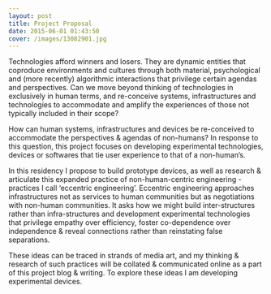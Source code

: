 ```yaml
---
layout: post
title: Project Proposal
date: 2015-06-01 01:43:50
cover: /images/13082901.jpg
---
```


Technologies afford winners and losers. They are dynamic entities that coproduce environments and cultures through both material, psychological and (more recently) algorithmic interactions that privilege certain agendas and perspectives. Can we move beyond thinking of technologies in exclusively in human terms, and re-conceive systems, infrastructures and technologies to accommodate and amplify the experiences of those not typically included in their scope?

How can human systems, infrastructures and devices be re-conceived to accommodate the perspectives & agendas of non-humans? In response to this question, this project focuses on developing experimental technologies, devices or softwares that tie user experience to that of a non-human’s.

In this residency I propose to build prototype devices, as well as research & articulate this expanded practice of non-human-centric engineering - practices I call ‘eccentric engineering’. Eccentric engineering approaches infrastructures not as services to human communities but as negotiations with non-human communities. It asks how we might build inter-structures rather than infra-structures and development experimental technologies that privilege empathy over efficiency, foster co-dependence over independence & reveal connections rather than reinstating false separations.

These ideas can be traced in strands of media art, and my thinking & research of such practices will be collated & communicated online as a part of this project blog & writing. To explore these ideas I am developing experimental devices.

